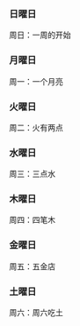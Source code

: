 ### 日曜日
周日：一周的开始
### 月曜日
周一：一个月亮
### 火曜日
周二：火有两点
### 水曜日
周三：三点水
### 木曜日
周四：四笔木
### 金曜日
周五：五金店
### 土曜日
周六：周六吃土
